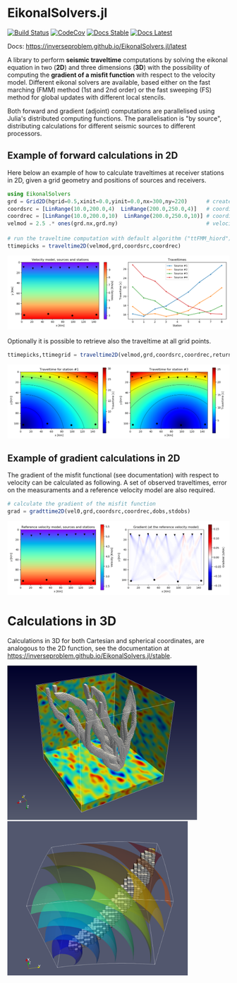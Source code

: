 # EikonalSolvers.jl

[![Build Status](https://travis-ci.com/inverseproblem/EikonalSolvers.jl.svg?branch=master)](https://travis-ci.com/inverseproblem/EikonalSolvers.jl)
[![CodeCov](https://codecov.io/gh/inverseproblem/EikonalSolvers.jl/branch/master/graph/badge.svg)](https://codecov.io/inverseproblem/EikonalSolvers.jl)
[![Docs Stable](https://img.shields.io/badge/docs-stable-blue.svg)](https://inverseproblem.github.io/EikonalSolvers.jl/stable)
[![Docs Latest](https://img.shields.io/badge/docs-latest-blue.svg)](https://inverseproblem.github.io/EikonalSolvers.jl/latest)

Docs: <https://inverseproblem.github.io/EikonalSolvers.jl/latest>

A library to perform __seismic traveltime__ computations by solving the eikonal equation in two (__2D__) and three dimensions (__3D__) with the possibility of computing the __gradient of a misfit function__ with respect to the velocity model.
Different eikonal solvers are available, based either on the fast marching (FMM) method (1st and 2nd order) or the fast sweeping (FS) method for global updates with different local stencils. 

Both forward and gradient (adjoint) computations are parallelised using Julia's distributed computing functions. The  parallelisation is "by source", distributing calculations for different seismic sources to different processors.


## Example of forward calculations in 2D

Here below an example of how to calculate traveltimes at receiver stations in 2D, given a grid geometry and positions of sources and receivers.
```julia
using EikonalSolvers
grd = Grid2D(hgrid=0.5,xinit=0.0,yinit=0.0,nx=300,ny=220)      # create the Grid2D struct
coordsrc = [LinRange(10.0,200.0,4)  LinRange(200.0,250.0,4)]   # coordinates of the sources (4 sources)
coordrec = [LinRange(10.0,200.0,10)  LinRange(200.0,250.0,10)] # coordinates of the receivers (10 receivers)
velmod = 2.5 .* ones(grd.nx,grd.ny)                            # velocity model

# run the traveltime computation with default algorithm ("ttFMM_hiord")
ttimepicks = traveltime2D(velmod,grd,coordsrc,coordrec)
```

![velmodttpicks](docs/src/images/velmod-ttpicks.png)

Optionally it is possible to retrieve also the traveltime at all grid points.
```julia
ttimepicks,ttimegrid = traveltime2D(velmod,grd,coordsrc,coordrec,returntt=true)
```
![ttarrays](docs/src/images/ttime-arrays.png)


## Example of gradient calculations in 2D

The gradient of the misfit functional (see documentation) with respect to velocity can be calculated as following. A set of observed traveltimes, error on the measuraments and a reference velocity model are also required.
```julia
# calculate the gradient of the misfit function
grad = gradttime2D(vel0,grd,coordsrc,coordrec,dobs,stdobs)
```
![ttarrays](docs/src/images/gradient.png)

# Calculations in 3D 

Calculations in 3D for both Cartesian and spherical coordinates, are analogous to the 2D function, see the documentation at <https://inverseproblem.github.io/EikonalSolvers.jl/stable>.

<img src="docs/src/images/examplegrad3D.png" alt="Example gradient 3D" height="350"/>
<img src="docs/src/images/examplegrad3Dsphere.png" alt="Example gradient 3D in spherical coordinates" height="350"/>


